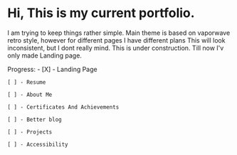 # Hi, This is my current portfolio. 
I am trying to keep things rather simple.
Main theme is based on vaporwave retro style, however for different pages I have different plans
This will look inconsistent, but I dont really mind.
This is under construction. Till now I'v only made Landing page.

Progress: - 
    [X] - Landing Page

    [ ] - Resume

    [ ] - About Me

    [ ] - Certificates And Achievements

    [ ] - Better blog

    [ ] - Projects
    
    [ ] - Accessibility
